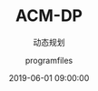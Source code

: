 ---
layout:     post
title:      "ACM-DP"
subtitle:   "动态规划"
date:       2019-06-01 09:00:00
author:     "programfiles"
header-img: "img/in-post/ACM.jpg"
tags:
    - ACM
---